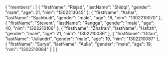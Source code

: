 {
  "members" : [
    {
       "firstName": "Risjad",
       "lastName": "Shidqi",
       "gender": "male",
       "age": 21,
       "nim": "1302213045"
    },
    {
       "firstName": "Ashar",
       "lastName": "Syahbudi",
       "gender": "male",
       "age": 19,
       "nim": "1302210070"
    },
    {
      "firstName": "Stevent",
      "lastName": "Rangga",
      "gender": "male",
      "age": 40,
      "nim": "1302210106"
    },
    {
      "firstName": "Zhafran",
      "lastName": "Hafizh",
      "gender": "male",
      "age": 21,
      "nim": "1302210036"
    },
    {
      "firstName": "Gifari",
      "lastName": "Juliandri",
      "gender": "male",
      "age": 19,
      "nim": "1302210087"
    },
    {
      "firstName": "Surya",
      "lastName": "Aulia",
      "gender": "male",
      "age": 19,
      "nim": "1302210084"
    }
  ]
}
